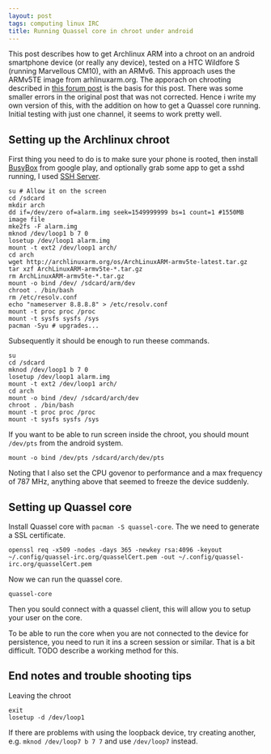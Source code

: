 ```yaml
---
layout: post
tags: computing linux IRC
title: Running Quassel core in chroot under android
---
```


This post describes how to get Archlinux ARM into a chroot on an
android smartphone device (or really any device), tested on a HTC
Wildfore S (running Marvellous CM10), with an ARMv6. This approach
uses the ARMv5TE image from arhlinuxarm.org. The apporach on chrooting
described in [this forum post][1] is the basis for this post. There
was some smaller errors in the original post that was not corrected.
Hence i write my own version of this, with the addition on how to get
a Quassel core running. Initial testing with just one channel, it
seems to work pretty well.

## Setting up the Archlinux chroot
First thing you need to do is to make sure your phone is rooted, then
install [BusyBox] from google play, and optionally grab some app to
get a sshd running, I used [SSH Server].

	su # Allow it on the screen
	cd /sdcard
	mkdir arch
	dd if=/dev/zero of=alarm.img seek=1549999999 bs=1 count=1 #1550MB	image file
	mke2fs -F alarm.img
	mknod /dev/loop1 b 7 0
	losetup /dev/loop1 alarm.img
	mount -t ext2 /dev/loop1 arch/
	cd arch
	wget http://archlinuxarm.org/os/ArchLinuxARM-armv5te-latest.tar.gz
	tar xzf ArchLinuxARM-armv5te-*.tar.gz
	rm ArchLinuxARM-armv5te-*.tar.gz
	mount -o bind /dev/ /sdcard/arm/dev
	chroot . /bin/bash
	rm /etc/resolv.conf
	echo "nameserver 8.8.8.8" > /etc/resolv.conf
	mount -t proc proc /proc
	mount -t sysfs sysfs /sys
	pacman -Syu # upgrades...

Subsequently it should be enough to run theese commands.

	su
	cd /sdcard
	mknod /dev/loop1 b 7 0
	losetup /dev/loop1 alarm.img
	mount -t ext2 /dev/loop1 arch/
	cd arch
	mount -o bind /dev/ /sdcard/arch/dev
	chroot . /bin/bash
	mount -t proc proc /proc
	mount -t sysfs sysfs /sys

If you want to be able to run screen inside the chroot, you should
mount `/dev/pts` from the android system.

	mount -o bind /dev/pts /sdcard/arch/dev/pts

Noting that I also set the CPU govenor to performance and a max
frequency of 787 MHz, anything above that seemed to freeze the device
suddenly.

## Setting up Quassel core
Install Quassel core with `pacman -S quassel-core`. The we need to
generate a SSL certificate.

	openssl req -x509 -nodes -days 365 -newkey rsa:4096 -keyout	~/.config/quassel-irc.org/quasselCert.pem -out ~/.config/quassel-irc.org/quasselCert.pem

Now we can run the quassel core.

	quassel-core

Then you sould connect with a quassel client, this will allow you to
setup your user on the core.

To be able to run the core when you are not connected to the device
for persistence, you need to run it ins a screen session or similar.
That is a bit difficult. TODO describe a working method for this.

## End notes and trouble shooting tips
Leaving the chroot

	exit
	losetup -d /dev/loop1

If there are problems with using the loopback device, try creating
another, e.g. `mknod /dev/loop7 b 7 7` and use `/dev/loop7` instead.

[1]: http://archlinuxarm.org/forum/viewtopic.php?f=27&t=1361
[Busybox]: https://play.google.com/store/apps/details?id=stericson.busybox
[SSH Server]: https://play.google.com/store/apps/details?id=com.icecoldapps.sshserver
